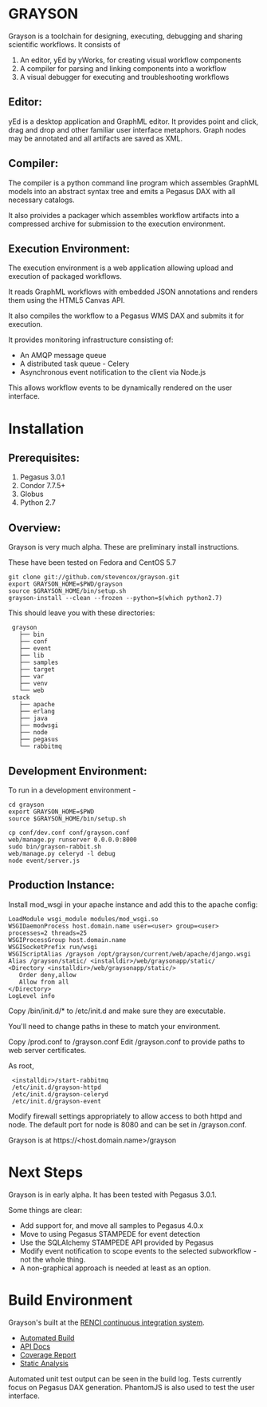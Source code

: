 GRAYSON
=======

Grayson is a toolchain for designing, executing, debugging and sharing scientific workflows. It consists of
   1. An editor, yEd by yWorks, for creating visual workflow components
   2. A compiler for parsing and linking components into a workflow
   3. A visual debugger for executing and troubleshooting workflows

Editor: 
-------

yEd is a desktop application and GraphML editor. It provides point and click, drag and drop and other familiar user interface metaphors. Graph nodes may be annotated and all artifacts are saved as XML.

Compiler:
---------

The compiler is a python command line program which assembles GraphML models into an abstract syntax tree and emits a Pegasus DAX with all necessary catalogs.

It also proivides a packager which assembles workflow artifacts into a compressed archive for submission to the execution environment.

Execution Environment:
----------------------

The execution environment is a web application allowing upload and execution of packaged workflows.

It reads GraphML workflows with embedded JSON annotations and renders them using the HTML5 Canvas API.                                                                                     

It also compiles the workflow to a Pegasus WMS DAX and submits it for execution.

It provides monitoring infrastructure consisting of:
   - An AMQP message queue
   - A distributed task queue - Celery
   - Asynchronous event notification to the client via Node.js

This allows workflow events to be dynamically rendered on the user interface.

Installation
============

Prerequisites:
-------------

   1. Pegasus 3.0.1
   2. Condor 7.7.5+
   3. Globus
   4. Python 2.7

Overview:
---------

  Grayson is very much alpha. These are preliminary install instructions.

  These have been tested on Fedora and CentOS 5.7

    git clone git://github.com/stevencox/grayson.git
    export GRAYSON_HOME=$PWD/grayson
    source $GRAYSON_HOME/bin/setup.sh
    grayson-install --clean --frozen --python=$(which python2.7)

  This should leave you with these directories:

     grayson
       ├── bin
       ├── conf
       ├── event
       ├── lib
       ├── samples
       ├── target
       ├── var
       ├── venv
       └── web
     stack
       ├── apache
       ├── erlang
       ├── java
       ├── modwsgi
       ├── node
       ├── pegasus
       └── rabbitmq


Development Environment:
------------------------

To run in a development environment - 

    cd grayson
    export GRAYSON_HOME=$PWD
    source $GRAYSON_HOME/bin/setup.sh

    cp conf/dev.conf conf/grayson.conf  
    web/manage.py runserver 0.0.0.0:8000
    sudo bin/grayson-rabbit.sh
    web/manage.py celeryd -l debug
    node event/server.js

Production Instance:
--------------------
 
Install mod_wsgi in your apache instance and add this to the apache config:

    LoadModule wsgi_module modules/mod_wsgi.so
    WSGIDaemonProcess host.domain.name user=<user> group=<user> processes=2 threads=25
    WSGIProcessGroup host.domain.name
    WSGISocketPrefix run/wsgi
    WSGIScriptAlias /grayson /opt/grayson/current/web/apache/django.wsgi
    Alias /grayson/static/ <installdir>/web/graysonapp/static/
    <Directory <installdir>/web/graysonapp/static/>
       Order deny,allow
       Allow from all
    </Directory>
    LogLevel info

Copy <installdir>/bin/init.d/* to /etc/init.d and make sure they are executable.

You'll need to change paths in these to match your environment.

Copy <installdir>/prod.conf to <installdir>/grayson.conf
Edit <installdir>/grayson.conf to provide paths to web server certificates.

As root,

     <installdir>/start-rabbitmq
     /etc/init.d/grayson-httpd
     /etc/init.d/grayson-celeryd
     /etc/init.d/grayson-event

Modify firewall settings appropriately to allow access to both httpd and node. The default port for node is 8080 and can be set in <installdir>/grayson.conf.

Grayson is at https://<host.domain.name>/grayson


Next Steps
==========

Grayson is in early alpha. It has been tested with Pegasus 3.0.1.

Some things are clear:

   * Add support for, and move all samples to Pegasus 4.0.x
   * Move to using Pegasus STAMPEDE for event detection 
   * Use the SQLAlchemy STAMPEDE API provided by Pegasus
   * Modify event notification to scope events to the selected subworkflow - not the whole thing.
   * A non-graphical approach is needed at least as an option.


Build Environment
=================

Grayson's built at the [RENCI continuous integration system](continuousintegration.wordpress.com).

* [Automated Build](http://ci-dev.renci.org/hudson/view/RCI/job/rci-grayson/)
* [API Docs](http://ci-dev.renci.org/hudson/view/RCI/job/rci-grayson/javadoc/)
* [Coverage Report](http://ci-dev.renci.org/hudson/view/RCI/job/rci-grayson/507/cobertura/)
* [Static Analysis](https://ci-dev.renci.org/hudson/view/RCI/job/rci-grayson/ws/pylint.html)

Automated unit test output can be seen in the build log. Tests currently focus on Pegasus DAX generation. PhantomJS is also used to test the user interface.

